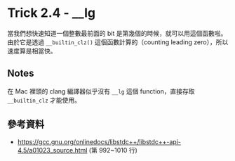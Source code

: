 # Trick 2.4 - __lg

當我們想快速知道一個整數最前面的 bit 是第幾個的時候，就可以用這個函數啦。由於它是透過 `__builtin_clz()` 這個函數計算的（counting leading zero），所以速度算是相當快。

## Notes

在 Mac 裡頭的 clang 編譯器似乎沒有 `__lg` 這個 function，直接存取 `__builtin_clz` 才能使用。

## 參考資料

* https://gcc.gnu.org/onlinedocs/libstdc++/libstdc++-api-4.5/a01023_source.html (第 992~1010 行)